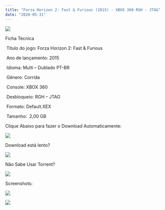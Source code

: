 ```yaml
---
title: "Forza Horizon 2: Fast & Furious (2015) - XBOX 360 RGH - JTAG"
date: "2020-05-31"
---
```


![](https://1.bp.blogspot.com/-v5We2sr_T4k/XtMt0hwobmI/AAAAAAAAIMM/p-GlD9mPJToNjI4RcBrG083r1wtTAyBnQCK4BGAsYHg/s320/url.jpg)

Ficha Técnica

 Titulo do jogo: Forza Horizon 2: Fast & Furious

 Ano de lançamento: 2015

 Idioma: Multi – Dublado PT-BR

 Gênero: Corrida

 Console: XBOX 360

 Desbloqueio: RGH – JTAG

 Formato: Default.XEX

 Tamanho:  2,00 GB

Clique Abaixo para fazer o Download Automaticamente:

[![](https://1.bp.blogspot.com/-eNerQjlxWXg/Xsyoy1YwxPI/AAAAAAAAG8o/qs-0XGNQDR4jSn0uGinE3EzKZZ6GoZnEACPcBGAYYCw/s1600/LINK1.png)](https://zee.gl/H9XC2K)

Download está lento? 

[![](https://1.bp.blogspot.com/-QBDuGFKyRJI/XsypYtiebuI/AAAAAAAAG8w/2RjkhEnbyOwqZwiSxt3jP8uux5MWubGIACLcBGAsYHQ/s1600/LINK3.png)](https://ultragames-torrents.blogspot.com/2020/05/como-acelerar-torrents.html)

Não Sabe Usar Torrent?

[![](https://1.bp.blogspot.com/-z801RGeeaF0/XsypYEdLUrI/AAAAAAAAG8s/Mg8nVcYZpQox_qkNZQ6YLcR9F0FWCX6FwCPcBGAYYCw/s1600/LINK2.png)](https://ultragames-torrents.blogspot.com/2020/04/como-baixar-jogos-com-o-utorrent.html)

Screenshots:

[![](https://1.bp.blogspot.com/-ggd70mHqAvo/XtMtznfwDGI/AAAAAAAAIME/-4psWeN39PYJf68ZoHClRRSbH6xarELwQCK4BGAsYHg/w400-h225/maxresdefault{df0b4067d4cf89da3ca8e6c7a68e90e99b01985f87ec33497998002e9f13b411}2B{df0b4067d4cf89da3ca8e6c7a68e90e99b01985f87ec33497998002e9f13b411}25281{df0b4067d4cf89da3ca8e6c7a68e90e99b01985f87ec33497998002e9f13b411}2529.jpg)](https://1.bp.blogspot.com/-ggd70mHqAvo/XtMtznfwDGI/AAAAAAAAIME/-4psWeN39PYJf68ZoHClRRSbH6xarELwQCK4BGAsYHg/maxresdefault{df0b4067d4cf89da3ca8e6c7a68e90e99b01985f87ec33497998002e9f13b411}2B{df0b4067d4cf89da3ca8e6c7a68e90e99b01985f87ec33497998002e9f13b411}25281{df0b4067d4cf89da3ca8e6c7a68e90e99b01985f87ec33497998002e9f13b411}2529.jpg)

[![](https://1.bp.blogspot.com/-FgA_3GR-gSU/XtMt0IC0TWI/AAAAAAAAIMI/TPAUtKCz1sk0Jls4EynOuzYDJ_7pQ9sSgCK4BGAsYHg/w400-h225/maxresdefault.jpg)](https://1.bp.blogspot.com/-FgA_3GR-gSU/XtMt0IC0TWI/AAAAAAAAIMI/TPAUtKCz1sk0Jls4EynOuzYDJ_7pQ9sSgCK4BGAsYHg/maxresdefault.jpg)
